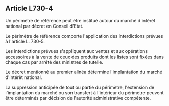 Article L730-4
----
Un périmètre de référence peut être institué autour du marché d'intérêt national
par décret en Conseil d'Etat.

Le périmètre de référence comporte l'application des interdictions prévues à
l'article L. 730-5.

Les interdictions prévues s'appliquent aux ventes et aux opérations accessoires
à la vente de ceux des produits dont les listes sont fixées dans chaque cas par
arrêté des ministres de tutelle.

Le décret mentionné au premier alinéa détermine l'implantation du marché
d'intérêt national.

La suppression anticipée de tout ou partie du périmètre, l'extension de
l'implantation du marché ou son transfert à l'intérieur du périmètre peuvent
être déterminés par décision de l'autorité administrative compétente.
